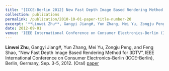 ```yaml
---
title: "[ICCE-Berlin 2012] New Fast Depth Image Based Rendering Method for 3DTV"
collection: publications
permalink: /publication/2010-10-01-paper-title-number-20
excerpt: '**Linwei Zhu**, Gangyi Jiang#, Yun Zhang, Mei Yu, Zongju Peng, and Feng Shao, “New Fast Depth Image Based Rendering Method for 3DTV”, IEEE International Conference on Consumer Electronics-Berlin (ICCE-Berlin), Berlin, Germany, Sep. 3-5, 2012. (Oral) [paper](https://ieeexplore.ieee.org/document/6336473)'
date: 2012-09-01
venue: 'IEEE International Conference on Consumer Electronics-Berlin (ICCE-Berlin)'
---
```

**Linwei Zhu**, Gangyi Jiang#, Yun Zhang, Mei Yu, Zongju Peng, and Feng Shao, “New Fast Depth Image Based Rendering Method for 3DTV”, IEEE International Conference on Consumer Electronics-Berlin (ICCE-Berlin), Berlin, Germany, Sep. 3-5, 2012. (Oral) [paper](https://ieeexplore.ieee.org/document/6336473)
